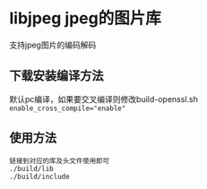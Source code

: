 
# libjpeg jpeg的图片库
支持jpeg图片的编码解码

## 下载安装编译方法
默认pc编译，如果要交叉编译则修改build-openssl.sh  
`enable_cross_compile="enable"`  

## 使用方法
```
链接到对应的库及头文件使用即可
./build/lib
./build/include
```
